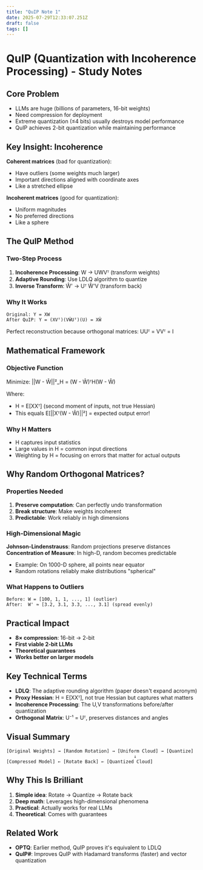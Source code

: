 ```yaml
---
title: "QuIP Note 1"
date: 2025-07-29T12:33:07.251Z
draft: false
tags: []
---
```


# QuIP (Quantization with Incoherence Processing) - Study Notes

## Core Problem

- LLMs are huge (billions of parameters, 16-bit weights)
- Need compression for deployment
- Extreme quantization (≤4 bits) usually destroys model performance
- QuIP achieves 2-bit quantization while maintaining performance

## Key Insight: Incoherence

**Coherent matrices** (bad for quantization):

- Have outliers (some weights much larger)
- Important directions aligned with coordinate axes
- Like a stretched ellipse

**Incoherent matrices** (good for quantization):

- Uniform magnitudes
- No preferred directions
- Like a sphere

## The QuIP Method

### Two-Step Process

1. **Incoherence Processing**: W → UWVᵀ (transform weights)
2. **Adaptive Rounding**: Use LDLQ algorithm to quantize
3. **Inverse Transform**: Ŵ' → Uᵀ Ŵ'V (transform back)

### Why It Works

```
Original: Y = XW
After QuIP: Y = (XVᵀ)(VŴUᵀ)(U) = XŴ
```

Perfect reconstruction because orthogonal matrices: UUᵀ = VVᵀ = I

## Mathematical Framework

### Objective Function

Minimize: ||W - Ŵ||²_H = (W - Ŵ)ᵀH(W - Ŵ)

Where:

- H = E[XXᵀ] (second moment of inputs, not true Hessian)
- This equals E[||Xᵀ(W - Ŵ)||²] = expected output error!

### Why H Matters

- H captures input statistics
- Large values in H = common input directions
- Weighting by H = focusing on errors that matter for actual outputs

## Why Random Orthogonal Matrices?

### Properties Needed

1. **Preserve computation**: Can perfectly undo transformation
2. **Break structure**: Make weights incoherent
3. **Predictable**: Work reliably in high dimensions

### High-Dimensional Magic

**Johnson-Lindenstrauss**: Random projections preserve distances **Concentration of Measure**: In high-D, random becomes predictable

- Example: On 1000-D sphere, all points near equator
- Random rotations reliably make distributions "spherical"

### What Happens to Outliers

```
Before: W = [100, 1, 1, ..., 1] (outlier)
After:  W' ≈ [3.2, 3.1, 3.3, ..., 3.1] (spread evenly)
```

## Practical Impact

- **8× compression**: 16-bit → 2-bit
- **First viable 2-bit LLMs**
- **Theoretical guarantees**
- **Works better on larger models**

## Key Technical Terms

- **LDLQ**: The adaptive rounding algorithm (paper doesn't expand acronym)
- **Proxy Hessian**: H = E[XXᵀ], not true Hessian but captures what matters
- **Incoherence Processing**: The U,V transformations before/after quantization
- **Orthogonal Matrix**: U⁻¹ = Uᵀ, preserves distances and angles

## Visual Summary

```
[Original Weights] → [Random Rotation] → [Uniform Cloud] → [Quantize] 
                                               ↓
[Compressed Model] ← [Rotate Back] ← [Quantized Cloud]
```

## Why This Is Brilliant

1. **Simple idea**: Rotate → Quantize → Rotate back
2. **Deep math**: Leverages high-dimensional phenomena
3. **Practical**: Actually works for real LLMs
4. **Theoretical**: Comes with guarantees

## Related Work

- **OPTQ**: Earlier method, QuIP proves it's equivalent to LDLQ
- **QuIP#**: Improves QuIP with Hadamard transforms (faster) and vector quantization